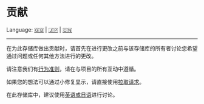 # 贡献

Language: [🇬🇧](./CONTRIBUTING.md) | [🇯🇵](./CONTRIBUTING.ja.md) | [🇨🇳](./CONTRIBUTING.zh.md)

---

在为此存储库做出贡献时，请首先在进行更改之前与该存储库的所有者讨论您希望通过问题或任何其他方法进行的更改。

请注意我们有[行为准则](./CODE_OF_CONDUCT.ja.md)，请在与项目的所有互动中遵循。

如果您的想法可以通过小修复显示，请直接使用[拉取请求](https://github.com/kurone-kito/setup.macos/pulls)。

在此存储库中，建议使用[英语或日语](https://translate.google.com/)进行讨论。
